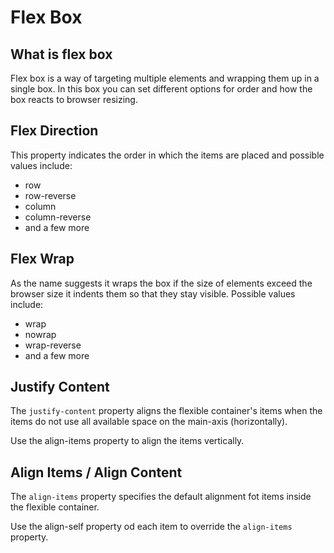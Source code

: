 # Flex Box

## What is flex box

Flex box is a way of targeting multiple elements and wrapping them up in a single box. In this box you can set different options for order and how the box reacts to browser resizing.

## Flex Direction

This property indicates the order in which the items are placed and possible values include:

- row
- row-reverse
- column
- column-reverse
- and a few more

## Flex Wrap

As the name suggests it wraps the box if the size of elements exceed the browser size it indents them so that they stay visible. Possible values include:

- wrap
- nowrap
- wrap-reverse
- and a few more

## Justify Content

The `justify-content` property aligns the flexible container's items when the items do not use all available space on the main-axis (horizontally).

Use the align-items property to align the items vertically.

## Align Items / Align Content

The `align-items` property specifies the default alignment fot items inside the flexible container.

Use the align-self property od each item to override the `align-items` property.
